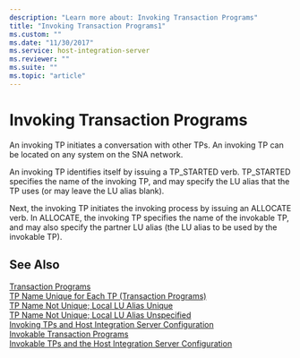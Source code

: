 ```yaml
---
description: "Learn more about: Invoking Transaction Programs"
title: "Invoking Transaction Programs1"
ms.custom: ""
ms.date: "11/30/2017"
ms.service: host-integration-server
ms.reviewer: ""
ms.suite: ""
ms.topic: "article"
---
```

# Invoking Transaction Programs
An invoking TP initiates a conversation with other TPs. An invoking TP can be located on any system on the SNA network.  
  
 An invoking TP identifies itself by issuing a TP_STARTED verb. TP_STARTED specifies the name of the invoking TP, and may specify the LU alias that the TP uses (or may leave the LU alias blank).  
  
 Next, the invoking TP initiates the invoking process by issuing an ALLOCATE verb. In ALLOCATE, the invoking TP specifies the name of the invokable TP, and may also specify the partner LU alias (the LU alias to be used by the invokable TP).  
  
## See Also  
 [Transaction Programs](../core/transaction-programs2.md)   
 [TP Name Unique for Each TP (Transaction Programs)](../core/tp-name-unique-for-each-tp-transaction-programs-1.md)   
 [TP Name Not Unique; Local LU Alias Unique](../core/tp-name-not-unique;-local-lu-alias-unique2.md)   
 [TP Name Not Unique; Local LU Alias Unspecified](../core/tp-name-not-unique;-local-lu-alias-unspecified2.md)   
 [Invoking TPs and Host Integration Server Configuration](../core/invoking-tps-and-host-integration-server-configuration1.md)   
 [Invokable Transaction Programs](../core/invokable-transaction-programs2.md)   
 [Invokable TPs and the Host Integration Server Configuration](../core/invokable-tps-and-the-host-integration-server-configuration1.md)

